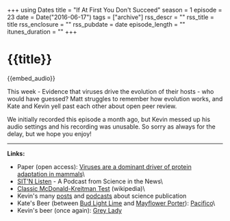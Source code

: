 +++
using Dates
title = "If At First You Don't Succeed"
season = 1
episode = 23
date = Date("2016-06-17")
tags = ["archive"]
rss_descr = ""
rss_title = title
rss_enclosure = ""
rss_pubdate = date
episode_length = ""
itunes_duration = ""
+++

# {{title}}

{{embed_audio}}

This week - Evidence that viruses drive the evolution of their hosts - who would have guessed? Matt struggles to remember how evolution works, and Kate and Kevin yell past each other about open peer review.

We initially recorded this episode a month ago, but Kevin messed up his audio settings and his recording was unusable. So sorry as always for the delay, but we hope you enjoy!

---

**Links:**

- Paper (open access): [Viruses are a dominant driver of protein adaptation in mammals](https://elifesciences.org/content/5/e12469)\
- [SIT'N Listen](http://sitn.hms.harvard.edu/category/podcast/) - A Podcast from Science in the News\
- [Classic McDonald-Kreitman Test](https://en.wikipedia.org/wiki/McDonald%E2%80%93Kreitman_test) (wikipedia)\
- Kevin's many [posts](http://scienceblogs.com/webeasties/2012/02/21/the-future-of-science-pub/) and [podcasts](http://emmunity.org/audiommunity/2015/4/22/kevin-minisode-whats-the-value) about science publication
- Kate's Beer (between [Bud Light Lime](https://youtu.be/KjN2BFf-AXs?t=2m43s) and [Mayflower Porter](http://www.beeradvocate.com/beer/profile/16105/41839/)): [Pacifico](http://www.discoverpacifico.com/)\
- Kevin's beer (once again): [Grey Lady](http://ciscobrewers.com/beer/the-grey-lady)

